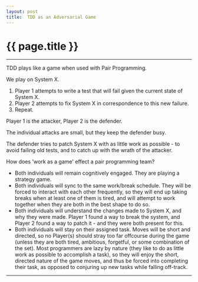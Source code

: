```yaml
---
layout: post
title:  TDD as an Adversarial Game
---
```


{{ page.title }}
================

---

TDD plays like a game when used with Pair Programming.

We play on System X.

1. Player 1 attempts to write a test that will fail given the current state of System X.
2. Player 2 attempts to fix System X in correspondence to this new failure.
3. Repeat.

Player 1 is the attacker, Player 2 is the defender.

The individual attacks are small, but they keep the defender busy.

The defender tries to patch System X with as little work as possible - to avoid failing old tests, and to catch up with the wrath of the attacker.

How does 'work as a game' effect a pair programming team?
- Both individuals will remain cognitively engaged.  They are playing a strategy game.
- Both individuals will sync to the same work/break schedule.  They will be forced to interact with each other frequently, so they will end up taking breaks when at least one of them is tired, and will attempt to work together when they are both in the best shape to do so.
- Both individuals will understand the changes made to System X, and why they were made.  Player 1 found a way to break the system, and Player 2 found a way to patch it - and they were both present for this.
- Both individuals will stay on their assigned task.  Moves will be short and directed, so no Player(s) should stray too far offcourse during the game (unless they are both tired, ambitious, forgetful, or some combination of the set).  Most programmers are lazy by nature (they like to do as little work as possible to accomplish a task), so they will enjoy the short, directed nature of the game moves, and thus be forced into completing their task, as opposed to conjuring up new tasks while falling off-track.

---

